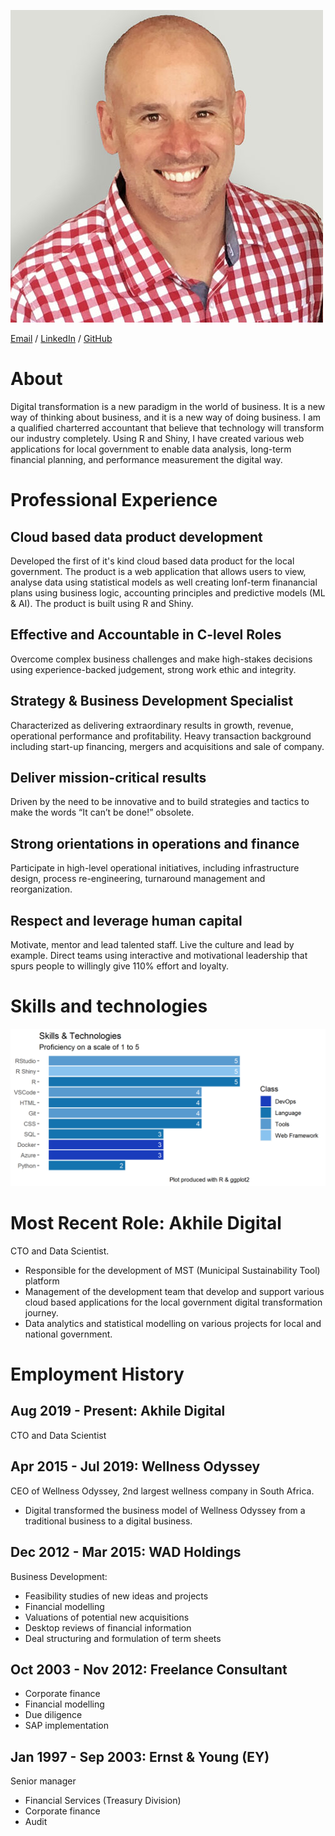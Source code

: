 ![DG Immage](images/profilePic.jpg)

[Email](mailto:dawiegr@gmail.com) / [LinkedIn](https://www.linkedin.com/in/dawie-griesel/) / [GitHub](https://github.com/dawiegriesel/) 

# About
Digital transformation is a new paradigm in the world of business. It is a new way of thinking about business, and it is a new way of doing business. I am a qualified charterred accountant that believe that technology will transform our industry completely. Using R and Shiny, I have created various web applications for local government to enable data analysis, long-term financial planning, and performance measurement the digital way. 
# Professional Experience
## Cloud based data product development
Developed the first of it's kind cloud based data product for the local government. The product is a web application that allows users to view, analyse data using statistical models as well creating lonf-term finanancial plans using business logic, accounting principles and predictive models (ML & AI). The product is built using R and Shiny.
## Effective and Accountable in C-level Roles
Overcome complex business challenges and make high-stakes decisions using experience-backed judgement, strong work ethic and integrity.
## Strategy & Business Development Specialist
Characterized as delivering extraordinary results in growth, revenue, operational performance and profitability. Heavy transaction background including start-up financing, mergers and acquisitions and sale of company.
## Deliver mission-critical results
Driven by the need to be innovative and to build strategies and tactics to make the words “It can’t be done!” obsolete.
## Strong orientations in operations and finance
Participate in high-level operational initiatives, including infrastructure design, process re-engineering, turnaround management and reorganization.
## Respect and leverage human capital
Motivate, mentor and lead talented staff. Live the culture and lead by example. Direct teams using interactive and motivational leadership that spurs people to willingly give 110% effort and loyalty.

# Skills and technologies
![Skills Plot](images/skillsPlot.png)

# Most Recent Role: Akhile Digital
CTO and Data Scientist. 
* Responsible for the development of MST (Municipal Sustainability Tool) platform
* Management of the development team that develop and support various cloud based applications for the local government digital transformation journey.
* Data analytics and statistical modelling on various projects for local and national government.

# Employment History
## Aug 2019 - Present: Akhile Digital
CTO and Data Scientist
## Apr 2015 - Jul 2019: Wellness Odyssey
CEO of Wellness Odyssey, 2nd largest wellness company in South Africa.
* Digital transformed the business model of Wellness Odyssey from a traditional business to a digital business.

## Dec 2012 - Mar 2015: WAD Holdings
Business Development:  	
* Feasibility studies of new ideas and projects 
* Financial modelling 
* Valuations of potential new acquisitions  
* Desktop reviews of financial information 
* Deal structuring and formulation of term sheets

## Oct 2003 - Nov 2012: Freelance Consultant
* Corporate finance
* Financial modelling
* Due diligence
* SAP implementation

## Jan 1997 - Sep 2003: Ernst & Young (EY)
Senior manager
* Financial Services (Treasury Division)
* Corporate finance
* Audit
